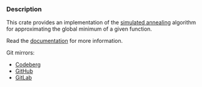 ### Description

This crate provides an implementation of the [simulated annealing](https://en.wikipedia.org/wiki/Simulated_annealing) algorithm for approximating the global minimum of a given function.

Read the [documentation](https://docs.rs/simulated_annealing) for more information.

Git mirrors:
- [Codeberg](https://codeberg.org/paveloom-r/simulated_annealing)
- [GitHub](https://github.com/paveloom-r/simulated_annealing)
- [GitLab](https://gitlab.com/paveloom-g/rust/simulated_annealing)
